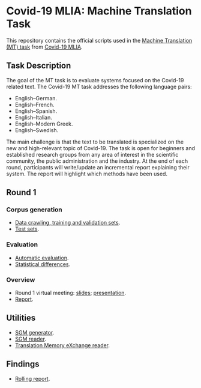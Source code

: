 # Covid-19 MLIA: Machine Translation Task
This repository contains the official scripts used in the [Machine Translation (MT) task](http://eval.covid19-mlia.eu/task3/) from [Covid-19 MLIA](http://eval.covid19-mlia.eu/).

## Task Description
The goal of the MT task is to evaluate systems focused on the Covid-19 related text. The Covid-19 MT task addresses the following language pairs:

* English–German.
* English–French.
* English–Spanish.
* English–Italian.
* English–Modern Greek.
* English–Swedish.

The main challenge is that the text to be translated is specialized on the new and high-relevant topic of Covid-19. The task is open for beginners and established research groups from any area of interest in the scientific community, the public administration and the industry. At the end of each round, participants will write/update an incremental report explaining their system. The report will highlight which methods have been used.

## Round 1

### Corpus generation
* [Data crawling, training and validation sets](round1/data).
* [Test sets](round1/tests).

### Evaluation
* [Automatic evaluation](round1/evaluation).
* [Statistical differences](round1/art).

### Overview
* Round 1 virtual meeting: [slides](); [presentation]().
* [Report](https://bitbucket.org/covid19-mlia/organizers-task3/raw/33f5422104b980deef84aa8b78d97ec5c841debd/report/rounds/round1.pdf).

## Utilities
* [SGM generator](sgm/generator).
* [SGM reader](sgm/reader).
* [Translation Memory eXchange reader](tmx).

## Findings
* [Rolling report](https://bitbucket.org/covid19-mlia/organizers-task3/src/master/report/report.pdf).
